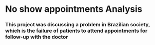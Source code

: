 # No show appointments Analysis

### This project was discussing a problem in Brazilian society, which is the failure of patients to attend appointments for follow-up with the doctor

